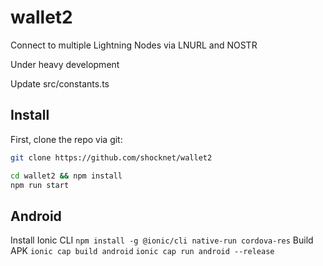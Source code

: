 # wallet2
Connect to multiple Lightning Nodes via LNURL and NOSTR

Under heavy development

Update src/constants.ts

## Install

First, clone the repo via git:

```bash
git clone https://github.com/shocknet/wallet2
```
```bash
cd wallet2 && npm install
npm run start
```
## Android

Install Ionic CLI
`npm install -g @ionic/cli native-run cordova-res`
Build APK
`ionic cap build android`
`ionic cap run android --release`
